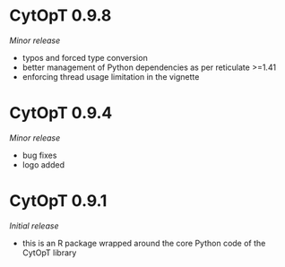 # CytOpT 0.9.8
*Minor release*

* typos and forced type conversion
* better management of Python dependencies as per reticulate >=1.41
* enforcing thread usage limitation in the vignette

# CytOpT 0.9.4 
*Minor release*

* bug fixes
* logo added

# CytOpT 0.9.1
*Initial release*

* this is an R package wrapped around the core Python code of the CytOpT 
 library
